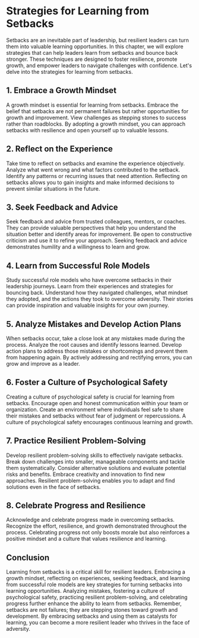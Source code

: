 Strategies for Learning from Setbacks
================================================

Setbacks are an inevitable part of leadership, but resilient leaders can turn them into valuable learning opportunities. In this chapter, we will explore strategies that can help leaders learn from setbacks and bounce back stronger. These techniques are designed to foster resilience, promote growth, and empower leaders to navigate challenges with confidence. Let's delve into the strategies for learning from setbacks.

**1. Embrace a Growth Mindset**
-------------------------------

A growth mindset is essential for learning from setbacks. Embrace the belief that setbacks are not permanent failures but rather opportunities for growth and improvement. View challenges as stepping stones to success rather than roadblocks. By adopting a growth mindset, you can approach setbacks with resilience and open yourself up to valuable lessons.

**2. Reflect on the Experience**
--------------------------------

Take time to reflect on setbacks and examine the experience objectively. Analyze what went wrong and what factors contributed to the setback. Identify any patterns or recurring issues that need attention. Reflecting on setbacks allows you to gain insights and make informed decisions to prevent similar situations in the future.

**3. Seek Feedback and Advice**
-------------------------------

Seek feedback and advice from trusted colleagues, mentors, or coaches. They can provide valuable perspectives that help you understand the situation better and identify areas for improvement. Be open to constructive criticism and use it to refine your approach. Seeking feedback and advice demonstrates humility and a willingness to learn and grow.

**4. Learn from Successful Role Models**
----------------------------------------

Study successful role models who have overcome setbacks in their leadership journeys. Learn from their experiences and strategies for bouncing back. Understand how they navigated challenges, what mindset they adopted, and the actions they took to overcome adversity. Their stories can provide inspiration and valuable insights for your own journey.

**5. Analyze Mistakes and Develop Action Plans**
------------------------------------------------

When setbacks occur, take a close look at any mistakes made during the process. Analyze the root causes and identify lessons learned. Develop action plans to address those mistakes or shortcomings and prevent them from happening again. By actively addressing and rectifying errors, you can grow and improve as a leader.

**6. Foster a Culture of Psychological Safety**
-----------------------------------------------

Creating a culture of psychological safety is crucial for learning from setbacks. Encourage open and honest communication within your team or organization. Create an environment where individuals feel safe to share their mistakes and setbacks without fear of judgment or repercussions. A culture of psychological safety encourages continuous learning and growth.

**7. Practice Resilient Problem-Solving**
-----------------------------------------

Develop resilient problem-solving skills to effectively navigate setbacks. Break down challenges into smaller, manageable components and tackle them systematically. Consider alternative solutions and evaluate potential risks and benefits. Embrace creativity and innovation to find new approaches. Resilient problem-solving enables you to adapt and find solutions even in the face of setbacks.

**8. Celebrate Progress and Resilience**
----------------------------------------

Acknowledge and celebrate progress made in overcoming setbacks. Recognize the effort, resilience, and growth demonstrated throughout the process. Celebrating progress not only boosts morale but also reinforces a positive mindset and a culture that values resilience and learning.

Conclusion
----------

Learning from setbacks is a critical skill for resilient leaders. Embracing a growth mindset, reflecting on experiences, seeking feedback, and learning from successful role models are key strategies for turning setbacks into learning opportunities. Analyzing mistakes, fostering a culture of psychological safety, practicing resilient problem-solving, and celebrating progress further enhance the ability to learn from setbacks. Remember, setbacks are not failures; they are stepping stones toward growth and development. By embracing setbacks and using them as catalysts for learning, you can become a more resilient leader who thrives in the face of adversity.
